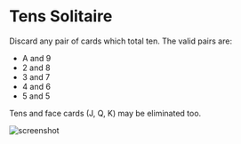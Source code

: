 # Tens Solitaire

Discard any pair of cards which total ten.
The valid pairs are:
* A and 9
* 2 and 8
* 3 and 7
* 4 and 6
* 5 and 5

Tens and face cards (J, Q, K) may be eliminated too.

![screenshot]('/Documentations/screenshot-0.0.1.png')
